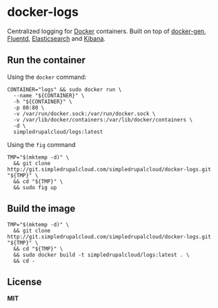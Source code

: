 # docker-logs

Centralized logging for [Docker](https://docker.com/) containers. Built on top of [docker-gen](https://github.com/jwilder/docker-gen), [Fluentd](http://www.fluentd.org/), [Elasticsearch](http://www.elasticsearch.org/) and [Kibana](http://www.elasticsearch.org/overview/kibana/).

## Run the container

Using the `docker` command:
 
    CONTAINER="logs" && sudo docker run \
      --name "${CONTAINER}" \
      -h "${CONTAINER}" \
      -p 80:80 \
      -v /var/run/docker.sock:/var/run/docker.sock \
      -v /var/lib/docker/containers:/var/lib/docker/containers \
      -d \
      simpledrupalcloud/logs:latest

Using the `fig` command

    TMP="$(mktemp -d)" \
      && git clone http://git.simpledrupalcloud.com/simpledrupalcloud/docker-logs.git "${TMP}" \
      && cd "${TMP}" \
      && sudo fig up

## Build the image

    TMP="$(mktemp -d)" \
      && git clone http://git.simpledrupalcloud.com/simpledrupalcloud/docker-logs.git "${TMP}" \
      && cd "${TMP}" \
      && sudo docker build -t simpledrupalcloud/logs:latest . \
      && cd -

## License

**MIT**
